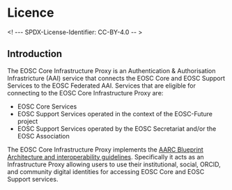 # Licence

<! --- SPDX-License-Identifier: CC-BY-4.0  -- >

## Introduction

The EOSC Core Infrastructure Proxy is an Authentication & Authorisation Infrastricture (AAI) service that connects the EOSC Core and EOSC Support Services to the EOSC Federated AAI. Services that are eligible for connecting to the EOSC Core Infrastructure Proxy are:

- EOSC Core Services
- EOSC Support Services operated in the context of the EOSC-Future project
- EOSC Support Services operated by the EOSC Secretariat and/or the EOSC Association

The EOSC Core Infrastructure Proxy implements the [AARC Blueprint Architecture and interoperability guidelines](https://aarc-community.org/architecture/). Specifically it acts as an Infrastructure Proxy allowing users to use their institutional, social, ORCID, and community digital identities for accessing EOSC Core and EOSC Support services.
